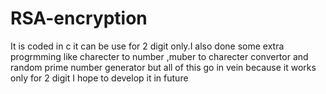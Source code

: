 # RSA-encryption
It is coded in c it can be use for 2 digit only.I also done some extra progrmming like charecter to number ,muber to charecter convertor and random prime number generator but all of this go in vein because it works only for 2 digit I hope to develop it in future
